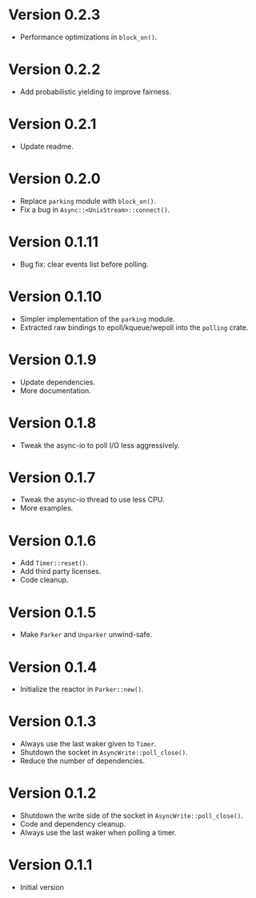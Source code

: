 # Version 0.2.3

- Performance optimizations in `block_on()`.

# Version 0.2.2

- Add probabilistic yielding to improve fairness.

# Version 0.2.1

- Update readme.

# Version 0.2.0

- Replace `parking` module with `block_on()`.
- Fix a bug in `Async::<UnixStream>::connect()`.

# Version 0.1.11

- Bug fix: clear events list before polling.

# Version 0.1.10

- Simpler implementation of the `parking` module.
- Extracted raw bindings to epoll/kqueue/wepoll into the `polling` crate.

# Version 0.1.9

- Update dependencies.
- More documentation.

# Version 0.1.8

- Tweak the async-io to poll I/O less aggressively.

# Version 0.1.7

- Tweak the async-io thread to use less CPU.
- More examples.

# Version 0.1.6

- Add `Timer::reset()`.
- Add third party licenses.
- Code cleanup.

# Version 0.1.5

- Make `Parker` and `Unparker` unwind-safe.

# Version 0.1.4

- Initialize the reactor in `Parker::new()`.

# Version 0.1.3

- Always use the last waker given to `Timer`.
- Shutdown the socket in `AsyncWrite::poll_close()`.
- Reduce the number of dependencies.

# Version 0.1.2

- Shutdown the write side of the socket in `AsyncWrite::poll_close()`.
- Code and dependency cleanup.
- Always use the last waker when polling a timer.

# Version 0.1.1

- Initial version
